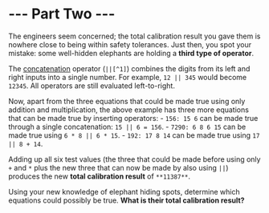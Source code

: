 # --- Part Two ---

The engineers seem concerned; the total calibration result you gave them is nowhere close to being within safety tolerances. Just then, you spot your mistake: some well-hidden elephants are holding a **third type of operator**.

The [concatenation](https://en.wikipedia.org/wiki/Concatenation) operator (`||[^1]`) combines the digits from its left and right inputs into a single number. For example, `12 || 345` would become `12345`. All operators are still evaluated left-to-right.

Now, apart from the three equations that could be made true using only addition and multiplication, the above example has three more equations that can be made true by inserting operators:
    - `156: 15 6` can be made true through a single concatenation: `15 || 6 = 156`.
    - `7290: 6 8 6 15` can be made true using `6 * 8 || 6 * 15`.
    - `192: 17 8 14` can be made true using `17 || 8 + 14`.

Adding up all six test values (the three that could be made before using only `+` and `*` plus the new three that can now be made by also using `||`) produces the new **total calibration result** of `**11387**`.

Using your new knowledge of elephant hiding spots, determine which equations could possibly be true. **What is their total calibration result?**

[^1]: [||] I think you mean ".".
